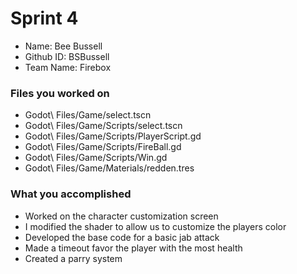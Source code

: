 # Sprint 4
* Name: Bee Bussell
* Github ID: BSBussell
* Team Name: Firebox

### Files you worked on
* Godot\ Files/Game/select.tscn
* Godot\ Files/Game/Scripts/select.tscn
* Godot\ Files/Game/Scripts/PlayerScript.gd
* Godot\ Files/Game/Scripts/FireBall.gd
* Godot\ Files/Game/Scripts/Win.gd
* Godot\ Files/Game/Materials/redden.tres


### What you accomplished
* Worked on the character customization screen
* I modified the shader to allow us to customize the players color
* Developed the base code for a basic jab attack
* Made a timeout favor the player with the most health
* Created a parry system

